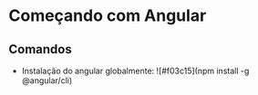 # Começando com Angular
## Comandos
- Instalação do angular globalmente: ![#f03c15](npm install -g @angular/cli)

